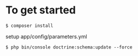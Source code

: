 # To get started
```
$ composer install
```

setup app/config/parameters.yml

```
$ php bin/console doctrine:schema:update --force
```
